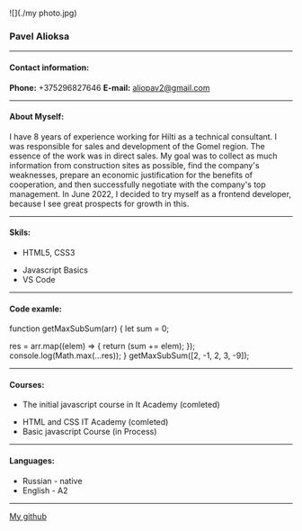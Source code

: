 ![](./my photo.jpg)
### Pavel Alioksa

---

#### Contact information:

**Phone:** +375296827646
**E-mail:** aliopav2@gmail.com

---

#### About Myself:

I have 8 years of experience working for Hilti as a technical consultant. I was responsible for sales and development of the Gomel region. The essence of the work was in direct sales. My goal was to collect as much information from construction sites as possible, find the company's weaknesses, prepare an economic justification for the benefits of cooperation, and then successfully negotiate with the company's top management.
In June 2022, I decided to try myself as a frontend developer, because I see great prospects for growth in this.

---

#### Skils:

- HTML5, CSS3

* Javascript Basics
* VS Code

---

#### Code examle:

function getMaxSubSum(arr) {
  let sum = 0;

  res = arr.map((elem) => {
    return (sum += elem);
  });
  console.log(Math.max(...res));
}
getMaxSubSum([2, -1, 2, 3, -9]);

---

#### Courses:

- The initial javascript course in It Academy (comleted)

* HTML and CSS IT Academy (comleted)
* Basic javascript Course (in Process)

---

#### Languages:

- Russian - native
- English - A2
---
 [My github](https://github.com/Aliopav)                                                             [](https://rs.school/js/https://rs.school/images/rs_school_js.svg)
